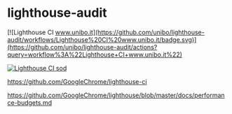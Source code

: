 # lighthouse-audit

[![Lighthouse CI www.unibo.it](https://github.com/unibo/lighthouse-audit/workflows/Lighthouse%20CI%20www.unibo.it/badge.svg)](https://github.com/unibo/lighthouse-audit/actions?query=workflow%3A%22Lighthouse+CI+www.unibo.it%22)

[![Lighthouse CI sod](https://github.com/unibo/lighthouse-audit/workflows/Lighthouse%20CI%20sod/badge.svg)](https://github.com/unibo/lighthouse-audit/actions?query=workflow%3A%22Lighthouse+CI+sod%22)

https://github.com/GoogleChrome/lighthouse-ci

https://github.com/GoogleChrome/lighthouse/blob/master/docs/performance-budgets.md
